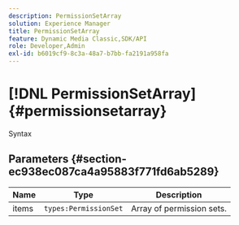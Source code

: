 ```yaml
---
description: PermissionSetArray
solution: Experience Manager
title: PermissionSetArray
feature: Dynamic Media Classic,SDK/API
role: Developer,Admin
exl-id: b6019cf9-8c3a-48a7-b7bb-fa2191a958fa
---
```

# [!DNL PermissionSetArray]{#permissionsetarray}

 Syntax 

## Parameters {#section-ec938ec087ca4a95883f771fd6ab5289}

|  Name  | Type  | Description  |
|---|---|---|
|  items  | `types:PermissionSet`  | Array of permission sets.  |
